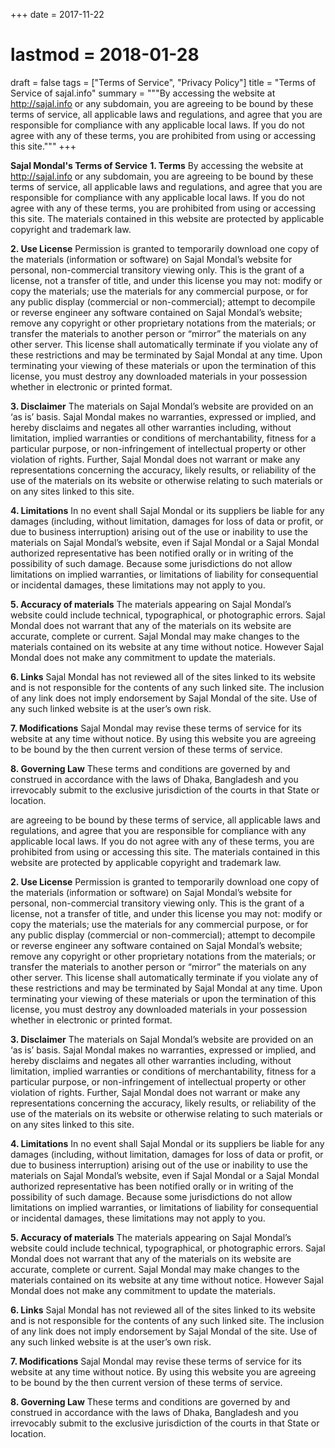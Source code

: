 +++
date = 2017-11-22
# lastmod = 2018-01-28
draft = false
tags = ["Terms of Service", "Privacy Policy"]
title = "Terms of Service of sajal.info"
summary = """By accessing the website at http://sajal.info or any subdomain, you are agreeing to be bound by these terms of service, all applicable laws and regulations, and agree that you are responsible for compliance with any applicable local laws. If you do not agree with any of these terms, you are prohibited from using or accessing this site."""
+++

**Sajal Mondal's Terms of Service**
**1. Terms**
By accessing the website at http://sajal.info or any subdomain, you are agreeing to be bound by these terms of service, all applicable laws and regulations, and agree that you are responsible for compliance with any applicable local laws. If you do not agree with any of these terms, you are prohibited from using or accessing this site. The materials contained in this website are protected by applicable copyright and trademark law.

**2. Use License**
Permission is granted to temporarily download one copy of the materials (information or software) on Sajal Mondal’s website for personal, non-commercial transitory viewing only. This is the grant of a license, not a transfer of title, and under this license you may not:
modify or copy the materials;
use the materials for any commercial purpose, or for any public display (commercial or non-commercial);
attempt to decompile or reverse engineer any software contained on Sajal Mondal’s website;
remove any copyright or other proprietary notations from the materials; or
transfer the materials to another person or “mirror” the materials on any other server.
This license shall automatically terminate if you violate any of these restrictions and may be terminated by Sajal Mondal at any time. Upon terminating your viewing of these materials or upon the termination of this license, you must destroy any downloaded materials in your possession whether in electronic or printed format.

**3. Disclaimer**
The materials on Sajal Mondal’s website are provided on an ‘as is’ basis. Sajal Mondal makes no warranties, expressed or implied, and hereby disclaims and negates all other warranties including, without limitation, implied warranties or conditions of merchantability, fitness for a particular purpose, or non-infringement of intellectual property or other violation of rights.
Further, Sajal Mondal does not warrant or make any representations concerning the accuracy, likely results, or reliability of the use of the materials on its website or otherwise relating to such materials or on any sites linked to this site.

**4. Limitations**
In no event shall Sajal Mondal or its suppliers be liable for any damages (including, without limitation, damages for loss of data or profit, or due to business interruption) arising out of the use or inability to use the materials on Sajal Mondal’s website, even if Sajal Mondal or a Sajal Mondal authorized representative has been notified orally or in writing of the possibility of such damage. Because some jurisdictions do not allow limitations on implied warranties, or limitations of liability for consequential or incidental damages, these limitations may not apply to you.

**5. Accuracy of materials**
The materials appearing on Sajal Mondal’s website could include technical, typographical, or photographic errors. Sajal Mondal does not warrant that any of the materials on its website are accurate, complete or current. Sajal Mondal may make changes to the materials contained on its website at any time without notice. However Sajal Mondal does not make any commitment to update the materials.

**6. Links**
Sajal Mondal has not reviewed all of the sites linked to its website and is not responsible for the contents of any such linked site. The inclusion of any link does not imply endorsement by Sajal Mondal of the site. Use of any such linked website is at the user’s own risk.

**7. Modifications**
Sajal Mondal may revise these terms of service for its website at any time without notice. By using this website you are agreeing to be bound by the then current version of these terms of service.

**8. Governing Law**
These terms and conditions are governed by and construed in accordance with the laws of Dhaka, Bangladesh and you irrevocably submit to the exclusive jurisdiction of the courts in that State or location.

are agreeing to be bound by these terms of service, all applicable laws and regulations, and agree that you are responsible for compliance with any applicable local laws. If you do not agree with any of these terms, you are prohibited from using or accessing this site. The materials contained in this website are protected by applicable copyright and trademark law.

**2. Use License**
Permission is granted to temporarily download one copy of the materials (information or software) on Sajal Mondal’s website for personal, non-commercial transitory viewing only. This is the grant of a license, not a transfer of title, and under this license you may not:
modify or copy the materials;
use the materials for any commercial purpose, or for any public display (commercial or non-commercial);
attempt to decompile or reverse engineer any software contained on Sajal Mondal’s website;
remove any copyright or other proprietary notations from the materials; or
transfer the materials to another person or “mirror” the materials on any other server.
This license shall automatically terminate if you violate any of these restrictions and may be terminated by Sajal Mondal at any time. Upon terminating your viewing of these materials or upon the termination of this license, you must destroy any downloaded materials in your possession whether in electronic or printed format.

**3. Disclaimer**
The materials on Sajal Mondal’s website are provided on an ‘as is’ basis. Sajal Mondal makes no warranties, expressed or implied, and hereby disclaims and negates all other warranties including, without limitation, implied warranties or conditions of merchantability, fitness for a particular purpose, or non-infringement of intellectual property or other violation of rights.
Further, Sajal Mondal does not warrant or make any representations concerning the accuracy, likely results, or reliability of the use of the materials on its website or otherwise relating to such materials or on any sites linked to this site.

**4. Limitations**
In no event shall Sajal Mondal or its suppliers be liable for any damages (including, without limitation, damages for loss of data or profit, or due to business interruption) arising out of the use or inability to use the materials on Sajal Mondal’s website, even if Sajal Mondal or a Sajal Mondal authorized representative has been notified orally or in writing of the possibility of such damage. Because some jurisdictions do not allow limitations on implied warranties, or limitations of liability for consequential or incidental damages, these limitations may not apply to you.

**5. Accuracy of materials**
The materials appearing on Sajal Mondal’s website could include technical, typographical, or photographic errors. Sajal Mondal does not warrant that any of the materials on its website are accurate, complete or current. Sajal Mondal may make changes to the materials contained on its website at any time without notice. However Sajal Mondal does not make any commitment to update the materials.

**6. Links**
Sajal Mondal has not reviewed all of the sites linked to its website and is not responsible for the contents of any such linked site. The inclusion of any link does not imply endorsement by Sajal Mondal of the site. Use of any such linked website is at the user’s own risk.

**7. Modifications**
Sajal Mondal may revise these terms of service for its website at any time without notice. By using this website you are agreeing to be bound by the then current version of these terms of service.

**8. Governing Law**
These terms and conditions are governed by and construed in accordance with the laws of Dhaka, Bangladesh and you irrevocably submit to the exclusive jurisdiction of the courts in that State or location.
